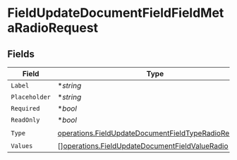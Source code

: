 # FieldUpdateDocumentFieldFieldMetaRadioRequest


## Fields

| Field                                                                                                                        | Type                                                                                                                         | Required                                                                                                                     | Description                                                                                                                  |
| ---------------------------------------------------------------------------------------------------------------------------- | ---------------------------------------------------------------------------------------------------------------------------- | ---------------------------------------------------------------------------------------------------------------------------- | ---------------------------------------------------------------------------------------------------------------------------- |
| `Label`                                                                                                                      | **string*                                                                                                                    | :heavy_minus_sign:                                                                                                           | N/A                                                                                                                          |
| `Placeholder`                                                                                                                | **string*                                                                                                                    | :heavy_minus_sign:                                                                                                           | N/A                                                                                                                          |
| `Required`                                                                                                                   | **bool*                                                                                                                      | :heavy_minus_sign:                                                                                                           | N/A                                                                                                                          |
| `ReadOnly`                                                                                                                   | **bool*                                                                                                                      | :heavy_minus_sign:                                                                                                           | N/A                                                                                                                          |
| `Type`                                                                                                                       | [operations.FieldUpdateDocumentFieldTypeRadioRequest2](../../models/operations/fieldupdatedocumentfieldtyperadiorequest2.md) | :heavy_check_mark:                                                                                                           | N/A                                                                                                                          |
| `Values`                                                                                                                     | [][operations.FieldUpdateDocumentFieldValueRadio](../../models/operations/fieldupdatedocumentfieldvalueradio.md)             | :heavy_minus_sign:                                                                                                           | N/A                                                                                                                          |